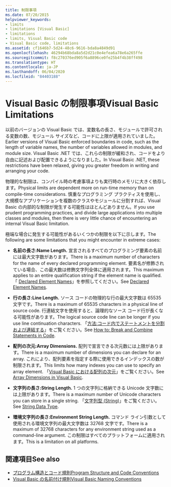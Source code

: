 ```yaml
---
title: 制限事項
ms.date: 07/20/2015
helpviewer_keywords:
- limits
- limitations [Visual Basic]
- limitations
- limits, Visual Basic code
- Visual Basic code, limitations
ms.assetid: cf1646b7-5d24-48c6-9616-bda8a4849d91
ms.openlocfilehash: 46294b68bda8a5d2d21c0e4efea6a78e6a265ffe
ms.sourcegitcommit: f8c270376ed905f6a8896ce0fe25b4f4b38ff498
ms.translationtype: HT
ms.contentlocale: ja-JP
ms.lasthandoff: 06/04/2020
ms.locfileid: "84403188"
---
```

# <a name="visual-basic-limitations"></a><span data-ttu-id="4f1f4-102">Visual Basic の制限事項</span><span class="sxs-lookup"><span data-stu-id="4f1f4-102">Visual Basic Limitations</span></span>
<span data-ttu-id="4f1f4-103">以前のバージョンの Visual Basic では、変数名の長さ、モジュールで許可される変数の数、モジュール サイズなど、コードに上限が適用されていました。</span><span class="sxs-lookup"><span data-stu-id="4f1f4-103">Earlier versions of Visual Basic enforced boundaries in code, such as the length of variable names, the number of variables allowed in modules, and module size.</span></span> <span data-ttu-id="4f1f4-104">Visual Basic .NET では、これらの制限が緩和され、コードをより自由に記述および配置できるようになりました。</span><span class="sxs-lookup"><span data-stu-id="4f1f4-104">In Visual Basic .NET, these restrictions have been relaxed, giving you greater freedom in writing and arranging your code.</span></span>  
  
 <span data-ttu-id="4f1f4-105">物理的な制限は、コンパイル時の考慮事項よりも実行時のメモリに大きく依存します。</span><span class="sxs-lookup"><span data-stu-id="4f1f4-105">Physical limits are dependent more on run-time memory than on compile-time considerations.</span></span> <span data-ttu-id="4f1f4-106">慎重なプログラミング プラクティスを使用し、大規模なアプリケーションを複数のクラスやモジュールに分割すれば、Visual Basic の内部的な制限が発生する可能性はほとんどありません。</span><span class="sxs-lookup"><span data-stu-id="4f1f4-106">If you use prudent programming practices, and divide large applications into multiple classes and modules, then there is very little chance of encountering an internal Visual Basic limitation.</span></span>  
  
 <span data-ttu-id="4f1f4-107">極端な場合に発生する可能性があるいくつかの制限を以下に示します。</span><span class="sxs-lookup"><span data-stu-id="4f1f4-107">The following are some limitations that you might encounter in extreme cases:</span></span>  
  
- <span data-ttu-id="4f1f4-108">**名前の長さ:**</span><span class="sxs-lookup"><span data-stu-id="4f1f4-108">**Name Length.**</span></span> <span data-ttu-id="4f1f4-109">宣言されるすべてのプログラミング要素の名前には最大文字数があります。</span><span class="sxs-lookup"><span data-stu-id="4f1f4-109">There is a maximum number of characters for the name of every declared programming element.</span></span> <span data-ttu-id="4f1f4-110">要素名が修飾されている場合、この最大数は修飾文字列全体に適用されます。</span><span class="sxs-lookup"><span data-stu-id="4f1f4-110">This maximum applies to an entire qualification string if the element name is qualified.</span></span> <span data-ttu-id="4f1f4-111">「 [Declared Element Names](../language-features/declared-elements/declared-element-names.md)」を参照してください。</span><span class="sxs-lookup"><span data-stu-id="4f1f4-111">See [Declared Element Names](../language-features/declared-elements/declared-element-names.md).</span></span>  
  
- <span data-ttu-id="4f1f4-112">**行の長さ:**</span><span class="sxs-lookup"><span data-stu-id="4f1f4-112">**Line Length.**</span></span> <span data-ttu-id="4f1f4-113">ソース コードの物理的な行の最大文字数は 65535 文字です。</span><span class="sxs-lookup"><span data-stu-id="4f1f4-113">There is a maximum of 65535 characters in a physical line of source code.</span></span> <span data-ttu-id="4f1f4-114">行連結文字を使用すると、論理的なソース コード行が長くなる可能性があります。</span><span class="sxs-lookup"><span data-stu-id="4f1f4-114">The logical source code line can be longer if you use line continuation characters.</span></span> <span data-ttu-id="4f1f4-115">「[方法:コード内でステートメントを分割および連結する](how-to-break-and-combine-statements-in-code.md)」をご覧ください。</span><span class="sxs-lookup"><span data-stu-id="4f1f4-115">See [How to: Break and Combine Statements in Code](how-to-break-and-combine-statements-in-code.md).</span></span>  
  
- <span data-ttu-id="4f1f4-116">**配列の次元:**</span><span class="sxs-lookup"><span data-stu-id="4f1f4-116">**Array Dimensions.**</span></span> <span data-ttu-id="4f1f4-117">配列で宣言できる次元数には上限があります。</span><span class="sxs-lookup"><span data-stu-id="4f1f4-117">There is a maximum number of dimensions you can declare for an array.</span></span> <span data-ttu-id="4f1f4-118">これにより、配列要素を指定する際に使用できるインデックスの数が制限されます。</span><span class="sxs-lookup"><span data-stu-id="4f1f4-118">This limits how many indexes you can use to specify an array element.</span></span> <span data-ttu-id="4f1f4-119">「[Visual Basic における配列の次元](../language-features/arrays/array-dimensions.md)」をご覧ください。</span><span class="sxs-lookup"><span data-stu-id="4f1f4-119">See [Array Dimensions in Visual Basic](../language-features/arrays/array-dimensions.md).</span></span>  
  
- <span data-ttu-id="4f1f4-120">**文字列の長さ:**</span><span class="sxs-lookup"><span data-stu-id="4f1f4-120">**String Length.**</span></span> <span data-ttu-id="4f1f4-121">1 つの文字列に格納できる Unicode 文字数には上限があります。</span><span class="sxs-lookup"><span data-stu-id="4f1f4-121">There is a maximum number of Unicode characters you can store in a single string.</span></span> <span data-ttu-id="4f1f4-122">「[文字列型 (String)](../../language-reference/data-types/string-data-type.md)」をご覧ください。</span><span class="sxs-lookup"><span data-stu-id="4f1f4-122">See [String Data Type](../../language-reference/data-types/string-data-type.md).</span></span>  
  
- <span data-ttu-id="4f1f4-123">**環境文字列の長さ:**</span><span class="sxs-lookup"><span data-stu-id="4f1f4-123">**Environment String Length.**</span></span> <span data-ttu-id="4f1f4-124">コマンド ライン引数として使用される環境文字列の最大文字数は 32768 文字です。</span><span class="sxs-lookup"><span data-stu-id="4f1f4-124">There is a maximum of 32768 characters for any environment string used as a command-line argument.</span></span> <span data-ttu-id="4f1f4-125">この制限はすべてのプラットフォームに適用されます。</span><span class="sxs-lookup"><span data-stu-id="4f1f4-125">This is a limitation on all platforms.</span></span>  
  
## <a name="see-also"></a><span data-ttu-id="4f1f4-126">関連項目</span><span class="sxs-lookup"><span data-stu-id="4f1f4-126">See also</span></span>

- [<span data-ttu-id="4f1f4-127">プログラム構造とコード規則</span><span class="sxs-lookup"><span data-stu-id="4f1f4-127">Program Structure and Code Conventions</span></span>](program-structure-and-code-conventions.md)
- [<span data-ttu-id="4f1f4-128">Visual Basic の名前付け規則</span><span class="sxs-lookup"><span data-stu-id="4f1f4-128">Visual Basic Naming Conventions</span></span>](naming-conventions.md)
